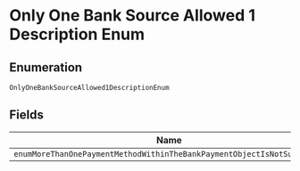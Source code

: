 
# Only One Bank Source Allowed 1 Description Enum

## Enumeration

`OnlyOneBankSourceAllowed1DescriptionEnum`

## Fields

| Name |
|  --- |
| `enumMoreThanOnePaymentMethodWithinTheBankPaymentObjectIsNotSupported` |

